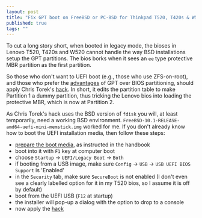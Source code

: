 ```yaml
---
layout: post
title: "Fix GPT boot on FreeBSD or PC-BSD for Thinkpad T520, T420s & W520"
published: true
tags: ""
---
```


To cut a long story short, when booted in legacy mode, the bioses in Lenovo T520, T420s and W520 cannot handle the way BSD installations setup the GPT partitions. The bios borks when it sees an `ee` type protective MBR partition as the first partition. 

So those who don't want to UEFI boot (e.g., those who use ZFS-on-root), and those who prefer the [advantages](https://wiki.manjaro.org/index.php?title=Some_basics_of_MBR_v/s_GPT_and_BIOS_v/s_UEFI#MBR_vs._GPT) of GPT over BIOS partitioning, should apply Chris Torek's [hack](http://lists.freebsd.org/pipermail/freebsd-i386/2013-March/010437.html). In short, it edits the partition table to make Partition 1 a dummy partition, thus tricking the Lenovo bios into loading the protective MBR, which is now at Partition 2.

As Chris Torek's hack uses the BSD version of `fdisk` you will, at least temporarily, need a working BSD environment. `FreeBSD-10.1-RELEASE-amd64-uefi-mini-memstick.img` worked for me. If you don't already know how to boot the UEFI installation media, then follow these steps:

- [prepare the boot media](https://www.freebsd.org/doc/handbook/install-pre.html#install-boot-media), as instructed in the handbook
- boot into it with `F1` key at computer boot
- choose `Startup` -> `UEFI/Legacy Boot` -> `Both`
- if booting from a USB image, make sure `Config` -> `USB` -> `USB UEFI BIOS Support` is 'Enabled'
- in the `Security` tab, make sure `SecureBoot` is not enabled (I don't even see a clearly labelled option for it in my T520 bios, so I assume it is off by default)
- boot from the UEFI USB (`F12` at startup)
- the installer will pop-up a dialog with the option to drop to a console
- now apply the [hack](http://lists.freebsd.org/pipermail/freebsd-i386/2013-March/010437.html)